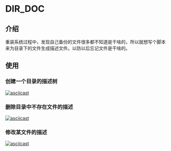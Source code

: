 # DIR_DOC

## 介绍

重装系统过程中，发现自己备份的文件很多都不知道是干啥的，所以就想写个脚本来为目录下的文件生成描述文件。以防以后忘记文件是干啥的。

## 使用

### 创建一个目录的描述树

[![asciicast](https://asciinema.org/a/eTHTrzBjdwMSP3HEbOCsk4Fjk.svg)](https://asciinema.org/a/eTHTrzBjdwMSP3HEbOCsk4Fjk)

### 删除目录中不存在文件的描述

[![asciicast](https://asciinema.org/a/OAeWnuct2LyRqtaqU0GUVc0Ty.svg)](https://asciinema.org/a/OAeWnuct2LyRqtaqU0GUVc0Ty)

### 修改某文件的描述

[![asciicast](https://asciinema.org/a/sWvzUY1h7tDnq7z5NPVvQZetO.svg)](https://asciinema.org/a/sWvzUY1h7tDnq7z5NPVvQZetO)